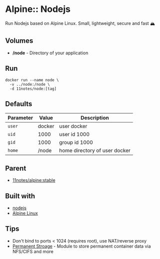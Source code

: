 # Alpine:: Nodejs
Run Nodejs based on Alpine Linux. Small, lightweight, secure and fast 🏔️

## Volumes
* **/node** - Directory of your application

## Run
```shell
docker run --name node \
  -v ../node:/node \
  -d 11notes/node:[tag]
```

## Defaults
| Parameter | Value | Description |
| --- | --- | --- |
| `user` | docker | user docker |
| `uid` | 1000 | user id 1000 |
| `gid` | 1000 | group id 1000 |
| `home` | /node | home directory of user docker |

## Parent
* [11notes/alpine:stable](https://github.com/11notes/docker-alpine)

## Built with
* [nodejs](https://nodejs.org/en/)
* [Alpine Linux](https://alpinelinux.org/)

## Tips
* Don't bind to ports < 1024 (requires root), use NAT/reverse proxy
* [Permanent Stroage](https://github.com/11notes/alpine-docker-netshare) - Module to store permanent container data via NFS/CIFS and more